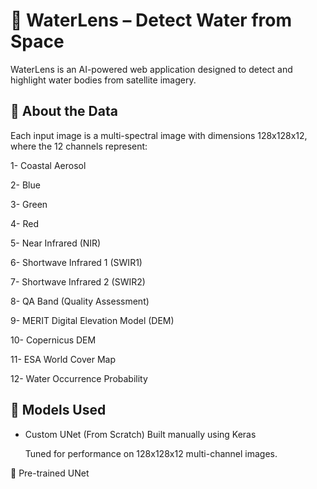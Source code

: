# 🌊 WaterLens – Detect Water from Space

WaterLens is an AI-powered web application designed to detect and highlight water bodies from satellite imagery.

## 📂 About the Data

Each input image is a multi-spectral image with dimensions 128x128x12, where the 12 channels represent:

1- Coastal Aerosol

2- Blue

3- Green

4- Red

5- Near Infrared (NIR)

6- Shortwave Infrared 1 (SWIR1)

7- Shortwave Infrared 2 (SWIR2)

8- QA Band (Quality Assessment)

9- MERIT Digital Elevation Model (DEM)

10- Copernicus DEM

11- ESA World Cover Map

12- Water Occurrence Probability

## 🧪 Models Used
- Custom UNet (From Scratch)
  Built manually using Keras 

  Tuned for performance on 128x128x12 multi-channel images.

🎯 Pre-trained UNet
